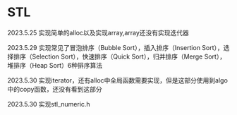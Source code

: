 # STL

2023.5.25 实现简单的alloc以及实现array,array还没有实现迭代器

2023.5.29 实现常见了冒泡排序（Bubble Sort），插入排序（Insertion Sort），选择排序（Selection Sort），快速排序（Quick Sort），归并排序（Merge Sort），堆排序（Heap Sort）6种排序算法

2023.5.30 实现iterator，还有alloc中全局函数需要实现，但是这部分使用到algo中的copy函数，还没有看到这部分

2023.5.30 实现stl_numeric.h
